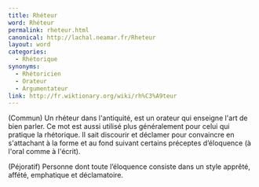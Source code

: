 ```yaml
---
title: Rhéteur
word: Rhéteur
permalink: rheteur.html
canonical: http://lachal.neamar.fr/Rheteur
layout: word
categories:
  - Rhétorique
synonyms:
  - Rhétoricien
  - Orateur
  - Argumentateur
link: http://fr.wiktionary.org/wiki/rh%C3%A9teur
---
```


(Commun) Un rhéteur dans l'antiquité, est un orateur qui enseigne l'art de bien parler. Ce mot est aussi utilisé plus généralement pour celui qui pratique la rhétorique. Il sait discourir et déclamer pour convaincre en s'attachant à la forme et au fond suivant certains préceptes d’éloquence (à l'oral comme à l'écrit).

(Péjoratif) Personne dont toute l’éloquence consiste dans un style apprêté, affété, emphatique et déclamatoire.

